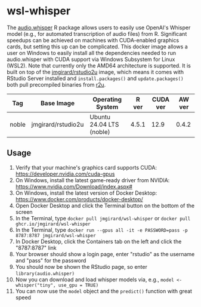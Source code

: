# wsl-whisper

The [audio.whisper](https://github.com/bnosac/audio.whisper) R package allows users to easily use OpenAI's Whisper model (e.g., for automated transcription of audio files) from R. Significant speedups can be achieved on machines with CUDA-enabled graphics cards, but setting this up can be complicated. 
This docker image allows a user on Windows to easily install all the dependencies needed to run audio.whisper with CUDA support via Windows Subsystem for Linux (WSL2). Note that currently only the AMD64 architecture is supported.
It is built on top of the [jmgirard/rstudio2u](https://github.com/jmgirard/rstudio2u) image, which means it comes with RStudio Server installed and `install.packages()` and `update.packages()` both pull precompiled binaries from [r2u](https://github.com/rocker-org/r2u).

| Tag    | Base Image         | Operating System         | R ver | CUDA ver | AW ver |
|--------|--------------------|--------------------------|-------|----------|--------|
| noble  | jmgirard/rstudio2u | Ubuntu 24.04 LTS (noble) | 4.5.1 | 12.9     | 0.4.2  |

## Usage
1. Verify that your machine's graphics card supports CUDA: <https://developer.nvidia.com/cuda-gpus>
2. On Windows, install the latest game-ready driver from NVIDIA: <https://www.nvidia.com/Download/index.aspx#>
3. On Windows, install the latest version of Docker Desktop: <https://www.docker.com/products/docker-desktop/>
4. Open Docker Desktop and click the Terminal button on the bottom of the screen
5. In the Terminal, type `docker pull jmgirard/wsl-whisper` or `docker pull ghcr.io/jmgirard/wsl-whisper`
6. In the Terminal, type `docker run --gpus all -it -e PASSWORD=pass -p 8787:8787 jmgirard/wsl-whisper`
7. In Docker Desktop, click the Containers tab on the left and click the "8787:8787" link
8. Your browser should show a login page, enter "rstudio" as the username and "pass" for the password
9. You should now be shown the RStudio page, so enter `library(audio.whisper)` 
10. Now you can download and load whisper models via, e.g., `model <- whisper("tiny", use_gpu = TRUE)`
11. You can now use the `model` object and the `predict()` function with great speed
